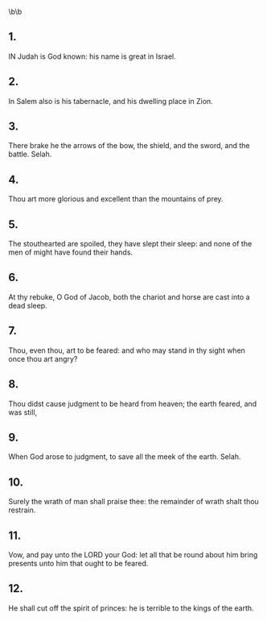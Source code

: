 \b\b
## 1.
IN Judah is God known: his name is great in Israel.
## 2.
In Salem also is his tabernacle, and his dwelling place in Zion.
## 3.
There brake he the arrows of the bow, the shield, and the sword, and the battle.  Selah.
## 4.
Thou art more glorious and excellent than the mountains of prey.
## 5.
The stouthearted are spoiled, they have slept their sleep: and none of the men of might have found their hands.
## 6.
At thy rebuke, O God of Jacob, both the chariot and horse are cast into a dead sleep.
## 7.
Thou, even thou, art to be feared: and who may stand in thy sight when once thou art angry?
## 8.
Thou didst cause judgment to be heard from heaven; the earth feared, and was still,
## 9.
When God arose to judgment, to save all the meek of the earth.  Selah.
## 10.
Surely the wrath of man shall praise thee: the remainder of wrath shalt thou restrain.
## 11.
Vow, and pay unto the LORD your God: let all that be round about him bring presents unto him that ought to be feared.
## 12.
He shall cut off the spirit of princes: he is terrible to the kings of the earth.
